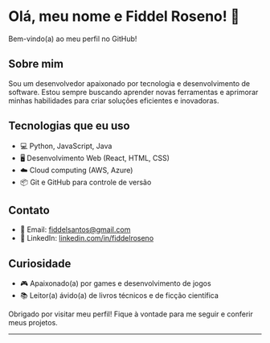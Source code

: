 # Olá, meu nome e Fiddel Roseno! 👋

Bem-vindo(a) ao meu perfil no GitHub!

## Sobre mim

Sou um desenvolvedor apaixonado por tecnologia e desenvolvimento de software. Estou sempre buscando aprender novas ferramentas e aprimorar minhas habilidades para criar soluções eficientes e inovadoras.

## Tecnologias que eu uso

- 💻 Python, JavaScript, Java
- 🖥️ Desenvolvimento Web (React, HTML, CSS)
- ☁️ Cloud computing (AWS, Azure)
- 📦 Git e GitHub para controle de versão

## Contato

- 📧 Email: fiddelsantos@gmail.com
- 🔗 LinkedIn: [linkedin.com/in/fiddelroseno](https://linkedin.com/in/fiddelroseno)

## Curiosidade

- 🎮 Apaixonado(a) por games e desenvolvimento de jogos
- 📚 Leitor(a) ávido(a) de livros técnicos e de ficção científica

Obrigado por visitar meu perfil! Fique à vontade para me seguir e conferir meus projetos.

---
